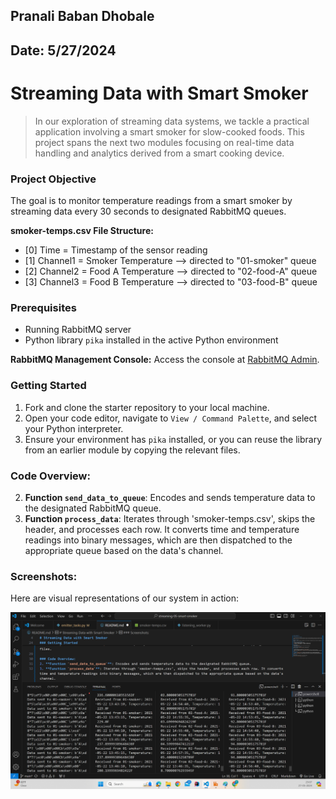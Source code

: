 ## Pranali Baban Dhobale
## Date: 5/27/2024

# Streaming Data with Smart Smoker

> In our exploration of streaming data systems, we tackle a practical application involving a smart smoker for slow-cooked foods. This project spans the next two modules focusing on real-time data handling and analytics derived from a smart cooking device.

### Project Objective
The goal is to monitor temperature readings from a smart smoker by streaming data every 30 seconds to designated RabbitMQ queues. 

**smoker-temps.csv File Structure:**
- [0] Time = Timestamp of the sensor reading
- [1] Channel1 = Smoker Temperature --> directed to "01-smoker" queue
- [2] Channel2 = Food A Temperature --> directed to "02-food-A" queue
- [3] Channel3 = Food B Temperature --> directed to "03-food-B" queue

### Prerequisites
- Running RabbitMQ server
- Python library `pika` installed in the active Python environment

**RabbitMQ Management Console:**
Access the console at [RabbitMQ Admin](http://localhost:15672/).

### Getting Started

1. Fork and clone the starter repository to your local machine.
2. Open your code editor, navigate to `View / Command Palette`, and select your Python interpreter.
3. Ensure your environment has `pika` installed, or you can reuse the library from an earlier module by copying the relevant files.

### Code Overview:
2. **Function `send_data_to_queue`**: Encodes and sends temperature data to the designated RabbitMQ queue. 
3. **Function `process_data`**: Iterates through 'smoker-temps.csv', skips the header, and processes each row. It converts time and temperature readings into binary messages, which are then dispatched to the appropriate queue based on the data's channel.

### Screenshots:
Here are visual representations of our system in action:

![Detailed View of Queue Management](image.png)
